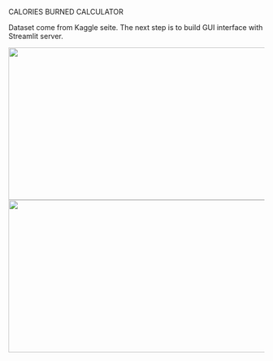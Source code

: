 CALORIES BURNED CALCULATOR

 Dataset come from  Kaggle seite. 
The next step is to build GUI interface with Streamlit server.


<img src="https://github.com/proteus21/REGRESSION--CLASSIFICATION/blob/main/4_CALORIES_BURNED_CALCULATOR/Source/Health1.JPG?raw=true" width="600" height ="300">

<img src="https://github.com/proteus21/REGRESSION--CLASSIFICATION/blob/main/4_CALORIES_BURNED_CALCULATOR/Source/Health2.JPG?raw=true" width="600" height ="300">

